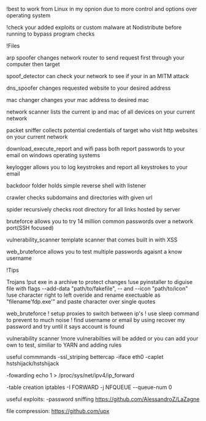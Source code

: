 !best to work from Linux in my opnion due to more control and options over operating system

!check your added exploits or custom malware at Nodistribute before running to bypass program checks


!Files

arp spoofer changes network router to send request first through your computer then target


spoof_detector can check your network to see if your in an MITM attack


dns_spoofer changes requested website to your desired address


mac changer changes your mac address to desired mac


network scanner lists the current ip and mac of all devices on your current network


packet sniffer collects potential credentials of target who visit http websites on your current network


download_execute_report and wifi pass both report passwords to your email on windows operating systems 


keylogger allows you to log keystrokes and report all keystrokes to your email


backdoor folder holds simple reverse shell with listener  


crawler checks subdomains and directories with given url


spider recursively checks root directory for all links hosted by server


bruteforce allows you to try 14 million common passwords over a network port(SSH focused)


vulnerability_scanner template scanner that comes built in with XSS


web_bruteforce allows you to test multiple passwords agaisnt a know username

!Tips

Trojans
!put exe in a archive to protect changes
!use pyinstaller to diguise file with flags --add-data "path/to/fakefile", -- and --icon "path/to/icon" 
!use character right to left overide and rename exectuable as "filename'fdp.exe'" and paste character over single quotes


web_bruteforce 
! setup proxies to switch between ip's
! use sleep command to prevent to much noise
! find username or email by using recover my password and try until it says account is found

vulnerability scanner
!more vulnerabilties will be added or you can add your own to test, similiar to YARN and adding rules

useful commmands
  -ssl_striping
  bettercap -iface eth0 -caplet hstshijack/hstshijack
  
  -fowarding 
  echo 1 > /proc/sys/net/ipv4/ip_forward

  -table creation
  iptables -I FORWARD -j NFQUEUE --queue-num 0

useful exploits:
  -password sniffing
  https://github.com/AlessandroZ/LaZagne

file compression:
  https://github.com/upx